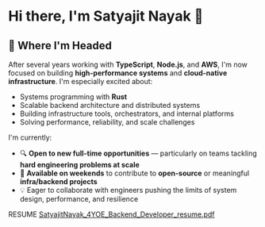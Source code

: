 # Hi there, I'm Satyajit Nayak 👋

## 🚀 Where I'm Headed

After several years working with **TypeScript**, **Node.js**, and **AWS**, I'm now focused on building **high-performance systems** and **cloud-native infrastructure**. I'm especially excited about:

- Systems programming with **Rust**
- Scalable backend architecture and distributed systems
- Building infrastructure tools, orchestrators, and internal platforms
- Solving performance, reliability, and scale challenges

I'm currently:

- 🔍 **Open to new full-time opportunities** — particularly on teams tackling **hard engineering problems at scale**
- 🤝 **Available on weekends** to contribute to **open-source** or meaningful **infra/backend projects**
- 💡 Eager to collaborate with engineers pushing the limits of system design, performance, and resilience

RESUME [SatyajitNayak_4YOE_Backend_Developer_resume.pdf](https://github.com/user-attachments/files/20105963/SatyajitNayak_4YOE_Backend_Developer_resume.pdf)
